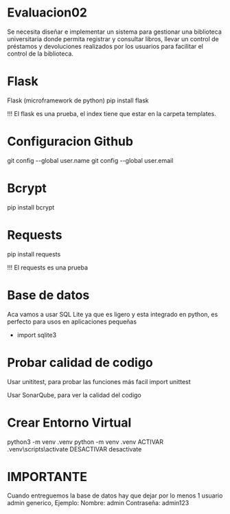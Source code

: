 # Evaluacion02
Se necesita diseñar e implementar un sistema para gestionar una biblioteca universitaria donde permita registrar y consultar libros, llevar un control de préstamos y devoluciones realizados por los usuarios para facilitar el control de la biblioteca.

# Flask
Flask (microframework de python)
pip install flask

!!! El flask es una prueba, el index tiene que estar en la carpeta templates. 
# Configuracion Github
 git config --global user.name
 git config --global user.email

# Bcrypt
pip install bcrypt

# Requests
pip install requests

!!! El requests es una prueba

# Base de datos
Aca vamos a usar SQL Lite ya que es ligero y esta integrado en python, es perfecto para usos en aplicaciones pequeñas
- import sqlite3

# Probar calidad de codigo
Usar unititest, para probar las funciones más facil
    import unittest

Usar SonarQube, para ver la calidad del codigo

# Crear Entorno Virtual
python3 -m venv .venv
python -m venv .venv
    ACTIVAR
    .venv\scripts\activate
    DESACTIVAR
    desactivate

# IMPORTANTE
Cuando entreguemos la base de datos hay que dejar por lo menos 1 usuario admin generico, Ejemplo: Nombre: admin Contraseña: admin123